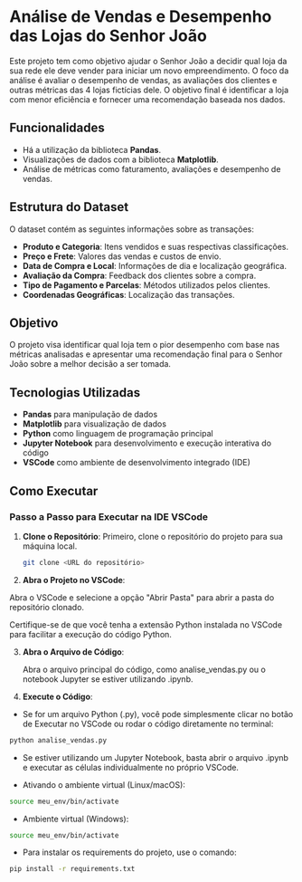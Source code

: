 # Análise de Vendas e Desempenho das Lojas do Senhor João

Este projeto tem como objetivo ajudar o Senhor João a decidir qual loja da sua rede ele deve vender para iniciar um novo empreendimento. O foco da análise é avaliar o desempenho de vendas, as avaliações dos clientes e outras métricas das 4 lojas fictícias dele. O objetivo final é identificar a loja com menor eficiência e fornecer uma recomendação baseada nos dados.

## Funcionalidades

- Há a utilização da biblioteca **Pandas**.
- Visualizações de dados com a biblioteca **Matplotlib**.
- Análise de métricas como faturamento, avaliações e desempenho de vendas.

## Estrutura do Dataset

O dataset contém as seguintes informações sobre as transações:

- **Produto e Categoria**: Itens vendidos e suas respectivas classificações.
- **Preço e Frete**: Valores das vendas e custos de envio.
- **Data de Compra e Local**: Informações de dia e localização geográfica.
- **Avaliação da Compra**: Feedback dos clientes sobre a compra.
- **Tipo de Pagamento e Parcelas**: Métodos utilizados pelos clientes.
- **Coordenadas Geográficas**: Localização das transações.

## Objetivo

O projeto visa identificar qual loja tem o pior desempenho com base nas métricas analisadas e apresentar uma recomendação final para o Senhor João sobre a melhor decisão a ser tomada.

## Tecnologias Utilizadas

- **Pandas** para manipulação de dados
- **Matplotlib** para visualização de dados
- **Python** como linguagem de programação principal
- **Jupyter Notebook** para desenvolvimento e execução interativa do código
- **VSCode** como ambiente de desenvolvimento integrado (IDE)

## Como Executar

### Passo a Passo para Executar na IDE VSCode

1. **Clone o Repositório**:
   Primeiro, clone o repositório do projeto para sua máquina local.
   ```bash
   git clone <URL do repositório>

2. **Abra o Projeto no VSCode**:

  Abra o VSCode e selecione a opção "Abrir Pasta" para abrir a pasta do repositório clonado.

  Certifique-se de que você tenha a extensão Python instalada no VSCode para facilitar a execução do código Python.

3. **Abra o Arquivo de Código**:

   Abra o arquivo principal do código, como analise_vendas.py ou o notebook Jupyter se estiver utilizando .ipynb.

4. **Execute o Código**:

  - Se for um arquivo Python (.py), você pode simplesmente clicar no botão de Executar no VSCode ou rodar o código diretamente no terminal:

  ```bash
  python analise_vendas.py
  ```
  - Se estiver utilizando um Jupyter Notebook, basta abrir o arquivo .ipynb e executar as células individualmente no próprio VSCode.

  - Ativando o ambiente virtual (Linux/macOS):
  
  ```bash
  source meu_env/bin/activate
  ```
  - Ambiente virtual (Windows):
  ```bash
  source meu_env/bin/activate
  ```

  - Para instalar os requirements do projeto, use o comando:

  ```bash
  pip install -r requirements.txt
  ```
